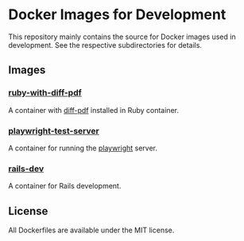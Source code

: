 # Docker Images for Development

This repository mainly contains the source for Docker images used in development. See the respective subdirectories for details.

## Images

### [ruby-with-diff-pdf](/ruby-with-diff-pdf)

A container with [diff-pdf](https://github.com/vslavik/diff-pdf) installed in Ruby container.

### [playwright-test-server](/playwright-test-server)

A container for running the [playwright](https://playwright.dev/docs/docker) server.

### [rails-dev](/rails-dev)

A container for Rails development.

## License

All Dockerfiles are available under the MIT license.
